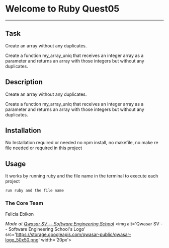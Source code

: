 # Welcome to Ruby Quest05
***

## Task
Create an array without any duplicates.

Create a function my_array_uniq that receives an integer array as a parameter and returns an array with those integers but without any duplicates.

## Description
Create an array without any duplicates.

Create a function my_array_uniq that receives an integer array as a parameter and returns an array with those integers but without any duplicates.

## Installation
No Installation required or needed no npm install, no makefile, no make re file needed or required in this project

## Usage
It works by running ruby and the file name in the terminal to execute each project
```
run ruby and the file name
```

### The Core Team
Felicia Ebikon

<span><i>Made at <a href='https://qwasar.io'>Qwasar SV -- Software Engineering School</a></i></span>
<span><img alt='Qwasar SV -- Software Engineering School's Logo' src='https://storage.googleapis.com/qwasar-public/qwasar-logo_50x50.png' width='20px'></span>
